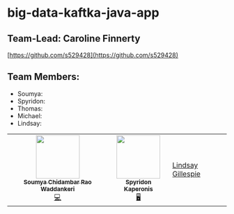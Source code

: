 # big-data-kaftka-java-app

## Team-Lead: Caroline Finnerty
[https://github.com/s529428](https://github.com/s529428)
## Team Members:

- Soumya: 
- Spyridon: 
- Thomas:
- Michael:
- Lindsay:

<table>
  <tr>
   <td align="center"><a href="https://github.com/soumyarao28"><img src="https://avatars.githubusercontent.com/soumyarao28" width="100px;" alt=""/><br /><sub><b>Soumya Chidambar Rao Waddankeri</b></sub></a><br /><a href="https://github.com/soumyarao28" title="Code">💻</a></td>
   <td align="center"><a href="https://github.com/SpyridonKaperonis/"><img src="https://avatars.githubusercontent.com/spyridonkaperonis" width="100px;" alt=""/><br /><sub><b>Spyridon Kaperonis</b></sub></a><br /><a href="https://github.com/spyridonkaperonis" title="Code">🖥️</a></td>
    <td><a href="https://github.com/LinGill21">Lindsay Gillespie</a>
  </tr>
</table>

